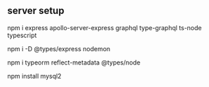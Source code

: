 

## server setup


npm i express apollo-server-express graphql type-graphql ts-node typescript

npm i -D @types/express nodemon

npm i typeorm reflect-metadata @types/node 

npm install mysql2 









